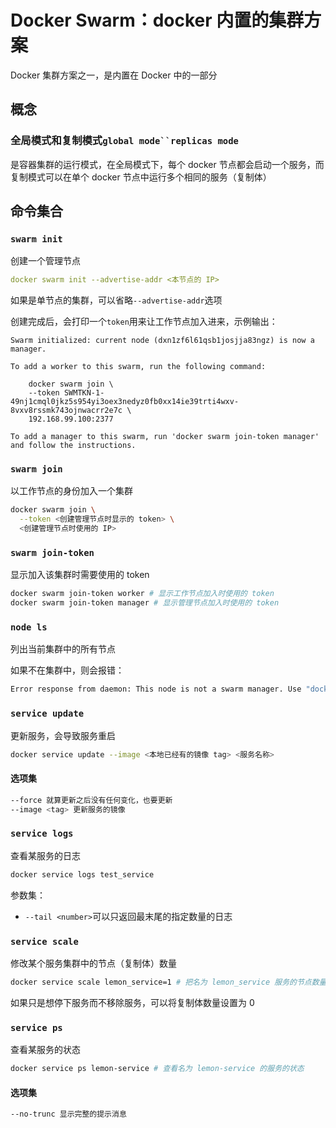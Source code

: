 # Docker Swarm：docker 内置的集群方案
<p id="vhmCC7VkLYDMRumkL1Qmch">

Docker 集群方案之一，是内置在 Docker 中的一部分

</p>

<p id="834tE7LmF4t5jKEqF3pJv">

## 概念

</p>

<p id="iE4CaTt7cZXA6JLVk82ZWK">

### 全局模式和复制模式`global mode``replicas mode`

</p>

<p id="hmsew7ZQjzYT8tBqmJ29od">

是容器集群的运行模式，在全局模式下，每个 docker 节点都会启动一个服务，而复制模式可以在单个 docker 节点中运行多个相同的服务（复制体）

</p>

<p id="kSmBtvdTmQP3KseQTg3By9">

## 命令集合

</p>

<p id="8FJzeqnMDGWJez8VCp7dFu">

### `swarm init`

</p>

<p id="jNSJMCnfZeWM9mbR4hPQ7e">

创建一个管理节点

</p>

<p id="pJiXo7iy2pKhS3HF9cfKaY">

```YAML
docker swarm init --advertise-addr <本节点的 IP>

```


</p>

<p id="wqMKKSYYTnXbHD7MwJNsP">

如果是单节点的集群，可以省略`--advertise-addr`选项

</p>

<p id="i6BaaZDovPzmJK9KQEvSHQ">

创建完成后，会打印一个`token`用来让工作节点加入进来，示例输出：

</p>

<p id="4AKM3UoHSdAUPNGJaEpCjf">

```text
Swarm initialized: current node (dxn1zf6l61qsb1josjja83ngz) is now a manager.

To add a worker to this swarm, run the following command:

    docker swarm join \
    --token SWMTKN-1-49nj1cmql0jkz5s954yi3oex3nedyz0fb0xx14ie39trti4wxv-8vxv8rssmk743ojnwacrr2e7c \
    192.168.99.100:2377

To add a manager to this swarm, run 'docker swarm join-token manager' and follow the instructions.
```


</p>

<p id="shNmLiCsTe5ehbNWMMjhWN">

### `swarm join`

</p>

<p id="qp45kVbaJoD6hoHSnEpgD9">

以工作节点的身份加入一个集群

</p>

<p id="kZJBjvWBJgFDVsRBLWuTxf">

```Bash
docker swarm join \
  --token <创建管理节点时显示的 token> \
  <创建管理节点时使用的 IP>
```


</p>

<p id="kE5y8NfyvD3FK2KXr8vU97">

### `swarm join-token`

</p>

<p id="jfp2yZQXEVbsw2ziZZjetr">

显示加入该集群时需要使用的 token

</p>

<p id="cZGBkz2oSkmQs9RdEZGKUR">

```Bash
docker swarm join-token worker # 显示工作节点加入时使用的 token
docker swarm join-token manager # 显示管理节点加入时使用的 token
```


</p>

<p id="bxHZaBskTDhh8DHnYwBd8U">

### `node ls`

</p>

<p id="2FseajQXeJt1YB6VaxGHn7">

列出当前集群中的所有节点

</p>

<p id="nzqphrijJUejCAx5NUENe7">

如果不在集群中，则会报错：

</p>

<p id="b1SZtzzisoaFNAfTiAHFL7">

```Bash
Error response from daemon: This node is not a swarm manager. Use "docker swarm init" or "docker swarm join" to connect this node to swarm and try again.
```


</p>

<p id="ttyUShUuEvAS8V6Agqdo1c">

### `service update`

</p>

<p id="pMGdZi3bCqWUqi5DEkxsgq">

更新服务，会导致服务重启

</p>

<p id="cpag2SCCdwMgezfuPETs4U">

```Bash
docker service update --image <本地已经有的镜像 tag> <服务名称>
```


</p>

<p id="nxBNggC6VTxTiG1DWzJnbq">

#### 选项集

</p>

<p id="uWZpPyLtjHdcAPzXZ4ehUG">

```Bash
--force 就算更新之后没有任何变化，也要更新
--image <tag> 更新服务的镜像
```


</p>

<p id="57gqnvBeEc6RCY4xvEkhgp">

### `service logs`

</p>

<p id="cz4GxL3jFMmvZz51UpYyw8">

查看某服务的日志

</p>

<p id="itdH281oPrJxUpgW4BQPLf">

```Bash
docker service logs test_service
```


</p>

<p id="fXJy5VX6FtpgqBzkCoUoyH">

参数集：

</p>

- `--tail <number>`可以只返回最末尾的指定数量的日志

<p id="2XFH8LzR42WhiUPm1SnAv7">



</p>

<p id="k9in335uDeohatE7LgiTdc">

### `service scale`

</p>

<p id="5voC1JtFMSGL1b6UxbR1uo">

修改某个服务集群中的节点（复制体）数量

</p>

<p id="whu9zKsjVPGb4XuBvrSGYp">

```Bash
docker service scale lemon_service=1 # 把名为 lemon_service 服务的节点数量改为 1，同时只有一个 lemon_service 在运行
```


</p>

<p id="bHbSSK6hp3VsDzMmHSFEdd">

如果只是想停下服务而不移除服务，可以将复制体数量设置为 0

</p>

<p id="xmM189Z2DH3EVgYrWxKZHK">



</p>

<p id="s4FgF9vyQx9QBjEPtMYzXa">

### `service ps`

</p>

<p id="4U6mBnyTyfmdSeAeSLF9xH">

查看某服务的状态

</p>

<p id="3yqX8zG6fLHZ5Lm8Bhgcta">

```Bash
docker service ps lemon-service # 查看名为 lemon-service 的服务的状态
```


</p>

<p id="4keMpCW4tqSvCMCu6R3qQF">

#### 选项集

</p>

<p id="4Mg9uFch376Ty6JDfB8exQ">

```Bash
--no-trunc 显示完整的提示消息
```


</p>

<p id="pVXhcrREVxaJyBccj5JNkw">



</p>
